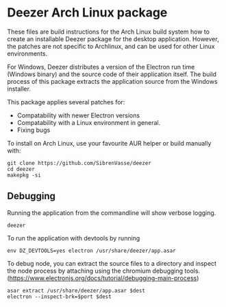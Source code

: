 # Deezer Arch Linux package

These files are build instructions for the Arch Linux build system how to create an installable Deezer package for the desktop application. However, the patches are not specific to Archlinux, and can be used for other Linux environments.

For Windows, Deezer distributes a version of the Electron run time (Windows binary) and the source code of their application itself. The build process of this package extracts the application source from the Windows installer.

This package applies several patches for:
- Compatability with newer Electron versions 
- Compatability with a Linux environment in general.
- Fixing bugs

To install on Arch Linux, use your favourite AUR helper or build manually with:
```
git clone https://github.com/SibrenVasse/deezer
cd deezer
makepkg -si
```

## Debugging
Running the application from the commandline will show verbose logging.
```
deezer
```

To run the application with devtools by running
```
env DZ_DEVTOOLS=yes electron /usr/share/deezer/app.asar
```

To debug node, you can extract the source files to a directory and inspect the node process by attaching using the chromium debugging tools. (https://www.electronjs.org/docs/tutorial/debugging-main-process)
```
asar extract /usr/share/deezer/app.asar $dest
electron --inspect-brk=$port $dest
```
